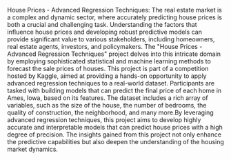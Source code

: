 House Prices - Advanced Regression Techniques:
The real estate market is a complex and dynamic sector, where accurately predicting house prices is both a crucial and challenging task. Understanding the factors that influence house prices and developing robust predictive models can provide significant value to various stakeholders, including homeowners, real estate agents, investors, and policymakers. The "House Prices - Advanced Regression Techniques" project delves into this intricate domain by employing sophisticated statistical and machine learning methods to forecast the sale prices of houses.
This project is part of a competition hosted by Kaggle, aimed at providing a hands-on opportunity to apply advanced regression techniques to a real-world dataset. Participants are tasked with building models that can predict the final price of each home in Ames, Iowa, based on its features. The dataset includes a rich array of variables, such as the size of the house, the number of bedrooms, the quality of construction, the neighborhood, and many more.By leveraging advanced regression techniques, this project aims to develop highly accurate and interpretable models that can predict house prices with a high degree of precision. The insights gained from this project not only enhance the predictive capabilities but also deepen the understanding of the housing market dynamics.
